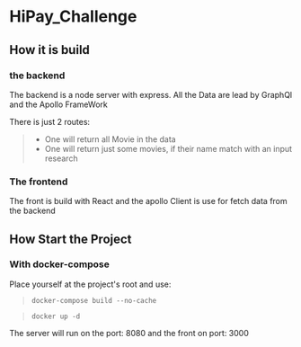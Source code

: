 # HiPay_Challenge

## How it is build

### the backend
  The backend is a node server with express.
  All the Data are lead by GraphQl and the Apollo FrameWork

  There is just 2 routes:
>    - One will return all Movie in the data
>    - One will return just some movies, if their name match with an input research

### The frontend

  The front is build with React and the apollo Client is use for fetch data from the backend
## How Start the Project

### With docker-compose
Place yourself at the project's root and use:

>  `docker-compose build --no-cache `

>  `docker up -d`  

The server will run on the port: 8080 and the front on port: 3000 